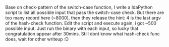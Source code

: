 Base on check-pattern of the switch-case function, I write a IdaPython script to list all possible input that pass the switch-case check.
But there are too many record here (~8000), then they release the hint: 4 is the last argv of the hash-check function. Edit the script and execute again, i got ~500 possible input.
Just run the binary with each input, so lucky that congratulation appear after 30mins.
Still dont know what hash-check func does, wait for other writeup :D

